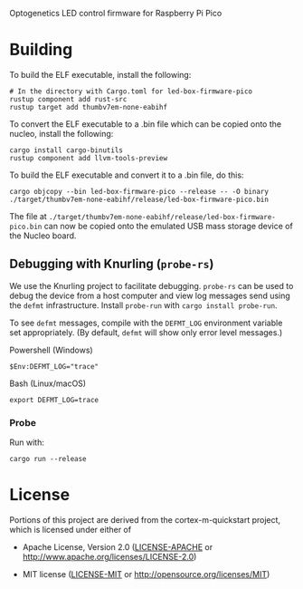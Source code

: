 Optogenetics LED control firmware for Raspberry Pi Pico

# Building

To build the ELF executable, install the following:

    # In the directory with Cargo.toml for led-box-firmware-pico
    rustup component add rust-src
    rustup target add thumbv7em-none-eabihf

To convert the ELF executable to a .bin file which can be copied onto the
nucleo, install the following:

    cargo install cargo-binutils
    rustup component add llvm-tools-preview

To build the ELF executable and convert it to a .bin file, do this:

    cargo objcopy --bin led-box-firmware-pico --release -- -O binary ./target/thumbv7em-none-eabihf/release/led-box-firmware-pico.bin

The file at `./target/thumbv7em-none-eabihf/release/led-box-firmware-pico.bin` can
now be copied onto the emulated USB mass storage device of the Nucleo board.

## Debugging with Knurling (`probe-rs`)

We use the Knurling project to facilitate debugging. `probe-rs` can be used to
debug the device from a host computer and view log messages send using the
`defmt` infrastructure. Install `probe-run` with `cargo install probe-run`.

To see `defmt` messages, compile with the `DEFMT_LOG` environment variable
set appropriately. (By default, `defmt` will show only error level messages.)

Powershell (Windows)
```
$Env:DEFMT_LOG="trace"
```

Bash (Linux/macOS)
```
export DEFMT_LOG=trace
```

### Probe

Run with:

```
cargo run --release
```

# License

Portions of this project are derived from the cortex-m-quickstart project, which
is licensed under either of

- Apache License, Version 2.0 ([LICENSE-APACHE](LICENSE-APACHE) or
  http://www.apache.org/licenses/LICENSE-2.0)

- MIT license ([LICENSE-MIT](LICENSE-MIT) or http://opensource.org/licenses/MIT)
